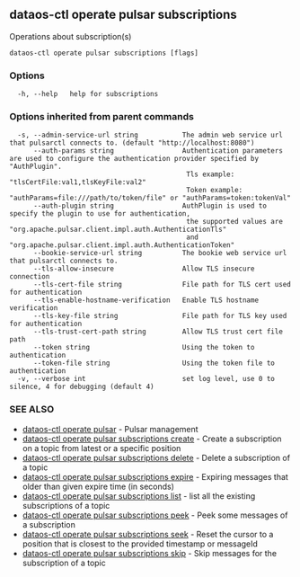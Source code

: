 ## dataos-ctl operate pulsar subscriptions

Operations about subscription(s)

```
dataos-ctl operate pulsar subscriptions [flags]
```

### Options

```
  -h, --help   help for subscriptions
```

### Options inherited from parent commands

```
  -s, --admin-service-url string           The admin web service url that pulsarctl connects to. (default "http://localhost:8080")
      --auth-params string                 Authentication parameters are used to configure the authentication provider specified by "AuthPlugin".
                                            Tls example: "tlsCertFile:val1,tlsKeyFile:val2"
                                            Token example: "authParams=file:///path/to/token/file" or "authParams=token:tokenVal"
      --auth-plugin string                 AuthPlugin is used to specify the plugin to use for authentication,
                                            the supported values are "org.apache.pulsar.client.impl.auth.AuthenticationTls"
                                            and "org.apache.pulsar.client.impl.auth.AuthenticationToken"
      --bookie-service-url string          The bookie web service url that pulsarctl connects to.
      --tls-allow-insecure                 Allow TLS insecure connection
      --tls-cert-file string               File path for TLS cert used for authentication
      --tls-enable-hostname-verification   Enable TLS hostname verification
      --tls-key-file string                File path for TLS key used for authentication
      --tls-trust-cert-path string         Allow TLS trust cert file path
      --token string                       Using the token to authentication
      --token-file string                  Using the token file to authentication
  -v, --verbose int                        set log level, use 0 to silence, 4 for debugging (default 4)
```

### SEE ALSO

* [dataos-ctl operate pulsar](dataos-ctl_operate_pulsar.md)	 - Pulsar management
* [dataos-ctl operate pulsar subscriptions create](dataos-ctl_operate_pulsar_subscriptions_create.md)	 - Create a subscription on a topic from latest or a specific position
* [dataos-ctl operate pulsar subscriptions delete](dataos-ctl_operate_pulsar_subscriptions_delete.md)	 - Delete a subscription of a topic
* [dataos-ctl operate pulsar subscriptions expire](dataos-ctl_operate_pulsar_subscriptions_expire.md)	 - Expiring messages that older than given expire time (in seconds)
* [dataos-ctl operate pulsar subscriptions list](dataos-ctl_operate_pulsar_subscriptions_list.md)	 - list all the existing subscriptions of a topic
* [dataos-ctl operate pulsar subscriptions peek](dataos-ctl_operate_pulsar_subscriptions_peek.md)	 - Peek some messages of a subscription
* [dataos-ctl operate pulsar subscriptions seek](dataos-ctl_operate_pulsar_subscriptions_seek.md)	 - Reset the cursor to a position that is closest to the provided timestamp or messageId
* [dataos-ctl operate pulsar subscriptions skip](dataos-ctl_operate_pulsar_subscriptions_skip.md)	 - Skip messages for the subscription of a topic

